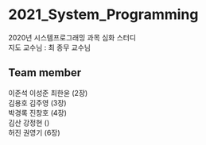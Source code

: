 # 2021_System_Programming
2020년 시스템프로그래밍 과목 심화 스터디 <br>
지도 교수님 : 최 종무 교수님
<br>
## Team member
이준석 이성준 최한윤 (2장)<br>
김용호 김주영 (3장)<br>
박경록 진창호 (4장)<br>
김산 강정현 () <br>
허진 권영기 (6장)<br>
